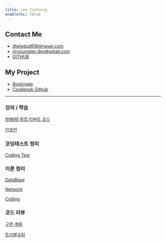 ```yaml
---
title: Lee JinYoung
enableToc: false
---
```

## Contact Me
- dlwlsdud618@naver.com
- jinyounglee.dev@gmail.com  
- [GITHUB](https://github.com/Lee-Jin-Young)


## My Project
- [Bookmate](https://bookmate.life)
- [Cookbook Github](https://github.com/Lee-Jin-Young/RecipeBook_android)

---
### 강의 / 학습
[항해99 취업 리부트 코스](Hanghae99)

[인프런](Inflearn)

### 코딩테스트 정리
[Coding Test](Coding%Test)


### 이론 정리
[DataBase](Summary/DB)

[Network](Summary/Network)

[Coding](Summary)


### 코드 리뷰
[구현 계획](Develop%20Plan)

[트러블슈팅](Trouble%20Shooting)

